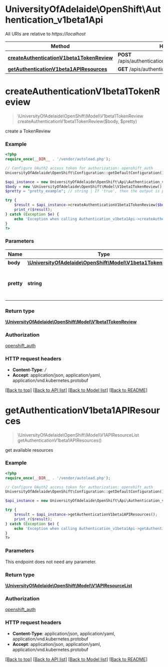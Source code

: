 # UniversityOfAdelaide\OpenShift\Authentication_v1beta1Api

All URIs are relative to *https://localhost*

Method | HTTP request | Description
------------- | ------------- | -------------
[**createAuthenticationV1beta1TokenReview**](Authentication_v1beta1Api.md#createAuthenticationV1beta1TokenReview) | **POST** /apis/authentication.k8s.io/v1beta1/tokenreviews | 
[**getAuthenticationV1beta1APIResources**](Authentication_v1beta1Api.md#getAuthenticationV1beta1APIResources) | **GET** /apis/authentication.k8s.io/v1beta1/ | 


# **createAuthenticationV1beta1TokenReview**
> \UniversityOfAdelaide\OpenShift\Model\V1beta1TokenReview createAuthenticationV1beta1TokenReview($body, $pretty)



create a TokenReview

### Example
```php
<?php
require_once(__DIR__ . '/vendor/autoload.php');

// Configure OAuth2 access token for authorization: openshift_auth
UniversityOfAdelaide\OpenShift\Configuration::getDefaultConfiguration()->setAccessToken('YOUR_ACCESS_TOKEN');

$api_instance = new UniversityOfAdelaide\OpenShift\Api\Authentication_v1beta1Api(new \Http\Adapter\Guzzle6\Client());
$body = new \UniversityOfAdelaide\OpenShift\Model\V1beta1TokenReview(); // \UniversityOfAdelaide\OpenShift\Model\V1beta1TokenReview | 
$pretty = "pretty_example"; // string | If 'true', then the output is pretty printed.

try {
    $result = $api_instance->createAuthenticationV1beta1TokenReview($body, $pretty);
    print_r($result);
} catch (Exception $e) {
    echo 'Exception when calling Authentication_v1beta1Api->createAuthenticationV1beta1TokenReview: ', $e->getMessage(), PHP_EOL;
}
?>
```

### Parameters

Name | Type | Description  | Notes
------------- | ------------- | ------------- | -------------
 **body** | [**\UniversityOfAdelaide\OpenShift\Model\V1beta1TokenReview**](../Model/\UniversityOfAdelaide\OpenShift\Model\V1beta1TokenReview.md)|  |
 **pretty** | **string**| If &#39;true&#39;, then the output is pretty printed. | [optional]

### Return type

[**\UniversityOfAdelaide\OpenShift\Model\V1beta1TokenReview**](../Model/V1beta1TokenReview.md)

### Authorization

[openshift_auth](../../README.md#openshift_auth)

### HTTP request headers

 - **Content-Type**: */*
 - **Accept**: application/json, application/yaml, application/vnd.kubernetes.protobuf

[[Back to top]](#) [[Back to API list]](../../README.md#documentation-for-api-endpoints) [[Back to Model list]](../../README.md#documentation-for-models) [[Back to README]](../../README.md)

# **getAuthenticationV1beta1APIResources**
> \UniversityOfAdelaide\OpenShift\Model\V1APIResourceList getAuthenticationV1beta1APIResources()



get available resources

### Example
```php
<?php
require_once(__DIR__ . '/vendor/autoload.php');

// Configure OAuth2 access token for authorization: openshift_auth
UniversityOfAdelaide\OpenShift\Configuration::getDefaultConfiguration()->setAccessToken('YOUR_ACCESS_TOKEN');

$api_instance = new UniversityOfAdelaide\OpenShift\Api\Authentication_v1beta1Api(new \Http\Adapter\Guzzle6\Client());

try {
    $result = $api_instance->getAuthenticationV1beta1APIResources();
    print_r($result);
} catch (Exception $e) {
    echo 'Exception when calling Authentication_v1beta1Api->getAuthenticationV1beta1APIResources: ', $e->getMessage(), PHP_EOL;
}
?>
```

### Parameters
This endpoint does not need any parameter.

### Return type

[**\UniversityOfAdelaide\OpenShift\Model\V1APIResourceList**](../Model/V1APIResourceList.md)

### Authorization

[openshift_auth](../../README.md#openshift_auth)

### HTTP request headers

 - **Content-Type**: application/json, application/yaml, application/vnd.kubernetes.protobuf
 - **Accept**: application/json, application/yaml, application/vnd.kubernetes.protobuf

[[Back to top]](#) [[Back to API list]](../../README.md#documentation-for-api-endpoints) [[Back to Model list]](../../README.md#documentation-for-models) [[Back to README]](../../README.md)

